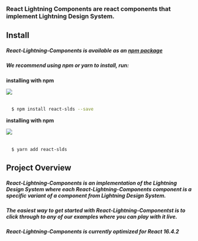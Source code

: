 ### React Lightning Components  are react components  that implement Lightning Design System.

## Install

##### React-Lightning-Components is available as an [npm package](https://www.npmjs.com/package/react-slds)

##### We recommend using npm or yarn to install, run:

__installing with npm__

![](images/windows-actions.svg)
######  
```sh
  $ npm install react-slds --save
```

__installing with npm__

![](images/windows-actions.svg)
######  
```sh
  $ yarn add react-slds
```

## Project Overview

##### React-Lightning-Components is an implementation of the Lightning Design System where each React-Lightning-Components  component is a specific variant of a component from Lightning Design System.

##### The easiest way to get started with React-Lightning-Componentst is to click through to any of our examples where you can play with it live.

##### React-Lightning-Components is currently optimized for React 16.4.2
